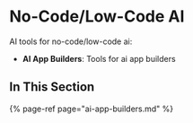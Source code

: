 # No-Code/Low-Code AI

AI tools for no-code/low-code ai:

- **AI App Builders**: Tools for ai app builders

## In This Section

{% page-ref page="ai-app-builders.md" %}
